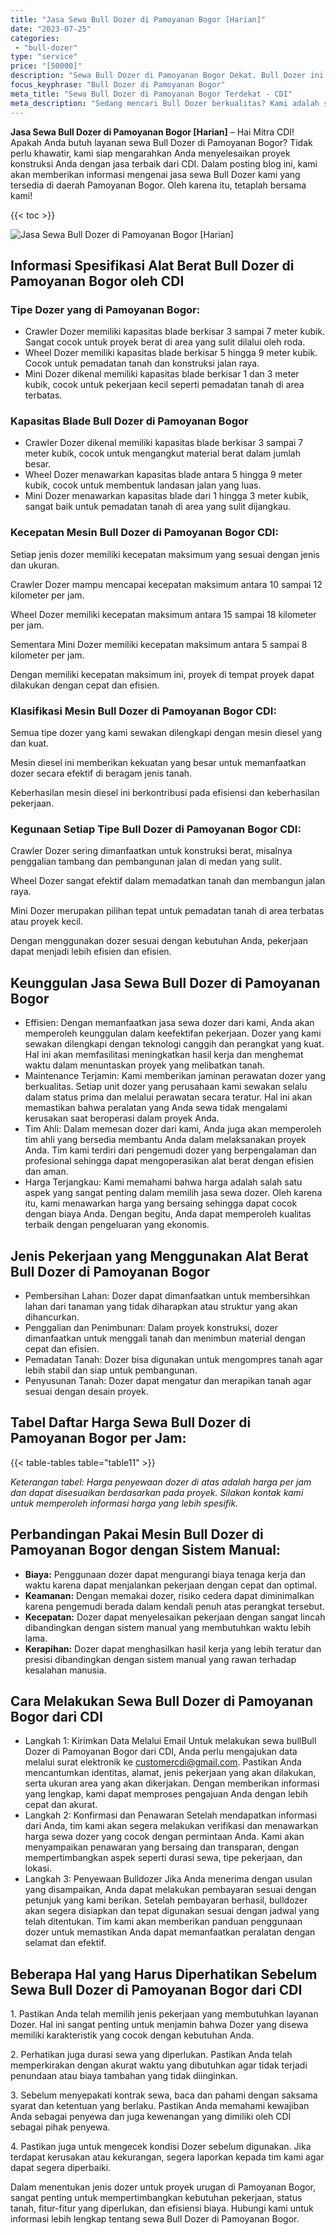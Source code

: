 ```yaml
---
title: "Jasa Sewa Bull Dozer di Pamoyanan Bogor [Harian]"
date: "2023-07-25"
categories:
 - "bull-dozer"
type: "service"
price: "[50000]"
description: "Sewa Bull Dozer di Pamoyanan Bogor Dekat. Bull Dozer ini merupakan pilihan tepat dalam proyek pembangunan sebagai peralatan konstruksi berkualitas tinggi dan efisien. Hubungi kami untuk informasi lebih detail."
focus_keyphrase: "Bull Dozer di Pamoyanan Bogor"
meta_title: "Sewa Bull Dozer di Pamoyanan Bogor Terdekat - CDI"
meta_description: "Sedang mencari Bull Dozer berkualitas? Kami adalah solusi tepat dengan harga kompetitif. Segera hubungi kami."
---
```


**Jasa Sewa Bull Dozer di Pamoyanan Bogor [Harian]** – Hai Mitra CDI! Apakah Anda butuh layanan sewa Bull Dozer di Pamoyanan Bogor? Tidak perlu khawatir, kami siap mengarahkan Anda menyelesaikan proyek konstruksi Anda dengan jasa terbaik dari CDI. Dalam posting blog ini, kami akan memberikan informasi mengenai jasa sewa Bull Dozer kami yang tersedia di daerah Pamoyanan Bogor. Oleh karena itu, tetaplah bersama kami!

{{< toc >}}

![Jasa Sewa Bull Dozer di Pamoyanan Bogor [Harian]](/images/bull-dozer/bull-dozer-15.jpg)

## Informasi Spesifikasi Alat Berat Bull Dozer di Pamoyanan Bogor oleh CDI

### Tipe Dozer yang di Pamoyanan Bogor:

*   Crawler Dozer memiliki kapasitas blade berkisar 3 sampai 7 meter kubik. Sangat cocok untuk proyek berat di area yang sulit dilalui oleh roda.
*   Wheel Dozer memiliki kapasitas blade berkisar 5 hingga 9 meter kubik. Cocok untuk pemadatan tanah dan konstruksi jalan raya.
*   Mini Dozer dikenal memiliki kapasitas blade berkisar 1 dan 3 meter kubik, cocok untuk pekerjaan kecil seperti pemadatan tanah di area terbatas.

### Kapasitas Blade Bull Dozer di Pamoyanan Bogor

*   Crawler Dozer dikenal memiliki kapasitas blade berkisar 3 sampai 7 meter kubik, cocok untuk mengangkut material berat dalam jumlah besar.
*   Wheel Dozer menawarkan kapasitas blade antara 5 hingga 9 meter kubik, cocok untuk membentuk landasan jalan yang luas.
*   Mini Dozer menawarkan kapasitas blade dari 1 hingga 3 meter kubik, sangat baik untuk pemadatan tanah di area yang sulit dijangkau.

### Kecepatan Mesin Bull Dozer di Pamoyanan Bogor CDI:

Setiap jenis dozer memiliki kecepatan maksimum yang sesuai dengan jenis dan ukuran.

Crawler Dozer mampu mencapai kecepatan maksimum antara 10 sampai 12 kilometer per jam.

Wheel Dozer memiliki kecepatan maksimum antara 15 sampai 18 kilometer per jam.

Sementara Mini Dozer memiliki kecepatan maksimum antara 5 sampai 8 kilometer per jam.

Dengan memiliki kecepatan maksimum ini, proyek di tempat proyek dapat dilakukan dengan cepat dan efisien.

### Klasifikasi Mesin Bull Dozer di Pamoyanan Bogor CDI:

Semua tipe dozer yang kami sewakan dilengkapi dengan mesin diesel yang dan kuat.

Mesin diesel ini memberikan kekuatan yang besar untuk memanfaatkan dozer secara efektif di beragam jenis tanah.

Keberhasilan mesin diesel ini berkontribusi pada efisiensi dan keberhasilan pekerjaan.

### Kegunaan Setiap Tipe Bull Dozer di Pamoyanan Bogor CDI:

Crawler Dozer sering dimanfaatkan untuk konstruksi berat, misalnya penggalian tambang dan pembangunan jalan di medan yang sulit.

Wheel Dozer sangat efektif dalam memadatkan tanah dan membangun jalan raya.

Mini Dozer merupakan pilihan tepat untuk pemadatan tanah di area terbatas atau proyek kecil.

Dengan menggunakan dozer sesuai dengan kebutuhan Anda, pekerjaan dapat menjadi lebih efisien dan efisien.

## Keunggulan Jasa Sewa Bull Dozer di Pamoyanan Bogor

*   Effisien: Dengan memanfaatkan jasa sewa dozer dari kami, Anda akan memperoleh keunggulan dalam keefektifan pekerjaan. Dozer yang kami sewakan dilengkapi dengan teknologi canggih dan perangkat yang kuat. Hal ini akan memfasilitasi meningkatkan hasil kerja dan menghemat waktu dalam menuntaskan proyek yang melibatkan tanah.
*   Maintenance Terjamin: Kami memberikan jaminan perawatan dozer yang berkualitas. Setiap unit dozer yang perusahaan kami sewakan selalu dalam status prima dan melalui perawatan secara teratur. Hal ini akan memastikan bahwa peralatan yang Anda sewa tidak mengalami kerusakan saat beroperasi dalam proyek Anda.
*   Tim Ahli: Dalam memesan dozer dari kami, Anda juga akan memperoleh tim ahli yang bersedia membantu Anda dalam melaksanakan proyek Anda. Tim kami terdiri dari pengemudi dozer yang berpengalaman dan profesional sehingga dapat mengoperasikan alat berat dengan efisien dan aman.
*   Harga Terjangkau: Kami memahami bahwa harga adalah salah satu aspek yang sangat penting dalam memilih jasa sewa dozer. Oleh karena itu, kami menawarkan harga yang bersaing sehingga dapat cocok dengan biaya Anda. Dengan begitu, Anda dapat memperoleh kualitas terbaik dengan pengeluaran yang ekonomis.

## Jenis Pekerjaan yang Menggunakan Alat Berat Bull Dozer di Pamoyanan Bogor

*   Pembersihan Lahan: Dozer dapat dimanfaatkan untuk membersihkan lahan dari tanaman yang tidak diharapkan atau struktur yang akan dihancurkan.
*   Penggalian dan Penimbunan: Dalam proyek konstruksi, dozer dimanfaatkan untuk menggali tanah dan menimbun material dengan cepat dan efisien.
*   Pemadatan Tanah: Dozer bisa digunakan untuk mengompres tanah agar lebih stabil dan siap untuk pembangunan.
*   Penyusunan Tanah: Dozer dapat mengatur dan merapikan tanah agar sesuai dengan desain proyek.

## Tabel Daftar Harga Sewa Bull Dozer di Pamoyanan Bogor per Jam:

{{< table-tables table="table11" >}}

_Keterangan tabel: Harga penyewaan dozer di atas adalah harga per jam dan dapat disesuaikan berdasarkan pada proyek. Silakan kontak kami untuk memperoleh informasi harga yang lebih spesifik._

## Perbandingan Pakai Mesin Bull Dozer di Pamoyanan Bogor dengan Sistem Manual:

*   **Biaya:** Penggunaan dozer dapat mengurangi biaya tenaga kerja dan waktu karena dapat menjalankan pekerjaan dengan cepat dan optimal.
*   **Keamanan:** Dengan memakai dozer, risiko cedera dapat diminimalkan karena pengemudi berada dalam kendali penuh atas perangkat tersebut.
*   **Kecepatan:** Dozer dapat menyelesaikan pekerjaan dengan sangat lincah dibandingkan dengan sistem manual yang membutuhkan waktu lebih lama.
*   **Kerapihan:** Dozer dapat menghasilkan hasil kerja yang lebih teratur dan presisi dibandingkan dengan sistem manual yang rawan terhadap kesalahan manusia.

## Cara Melakukan Sewa Bull Dozer di Pamoyanan Bogor dari CDI

*   Langkah 1: Kirimkan Data Melalui Email
Untuk melakukan sewa bullBull Dozer di Pamoyanan Bogor dari CDI, Anda perlu mengajukan data melalui surat elektronik ke customercdi@gmail.com. Pastikan Anda mencantumkan identitas, alamat, jenis pekerjaan yang akan dilakukan, serta ukuran area yang akan dikerjakan. Dengan memberikan informasi yang lengkap, kami dapat memproses pengajuan Anda dengan lebih cepat dan akurat.
*   Langkah 2: Konfirmasi dan Penawaran
Setelah mendapatkan informasi dari Anda, tim kami akan segera melakukan verifikasi dan menawarkan harga sewa dozer yang cocok dengan permintaan Anda. Kami akan menyampaikan penawaran yang bersaing dan transparan, dengan mempertimbangkan aspek seperti durasi sewa, tipe pekerjaan, dan lokasi.
*   Langkah 3: Penyewaan Bulldozer
Jika Anda menerima dengan usulan yang disampaikan, Anda dapat melakukan pembayaran sesuai dengan petunjuk yang kami berikan. Setelah pembayaran berhasil, bulldozer akan segera disiapkan dan tepat digunakan sesuai dengan jadwal yang telah ditentukan. Tim kami akan memberikan panduan penggunaan dozer untuk memastikan Anda dapat memanfaatkan peralatan dengan selamat dan efektif.

## Beberapa Hal yang Harus Diperhatikan Sebelum Sewa Bull Dozer di Pamoyanan Bogor dari CDI

1\.  Pastikan Anda telah memilih jenis pekerjaan yang membutuhkan layanan Dozer. Hal ini sangat penting untuk menjamin bahwa Dozer yang disewa memiliki karakteristik yang cocok dengan kebutuhan Anda.

2\.  Perhatikan juga durasi sewa yang diperlukan. Pastikan Anda telah memperkirakan dengan akurat waktu yang dibutuhkan agar tidak terjadi penundaan atau biaya tambahan yang tidak diinginkan.

3\.  Sebelum menyepakati kontrak sewa, baca dan pahami dengan saksama syarat dan ketentuan yang berlaku. Pastikan Anda memahami kewajiban Anda sebagai penyewa dan juga kewenangan yang dimiliki oleh CDI sebagai pihak penyewa.

4\.  Pastikan juga untuk mengecek kondisi Dozer sebelum digunakan. Jika terdapat kerusakan atau kekurangan, segera laporkan kepada tim kami agar dapat segera diperbaiki.

Dalam menentukan jenis dozer untuk proyek urugan di Pamoyanan Bogor, sangat penting untuk mempertimbangkan kebutuhan pekerjaan, status tanah, fitur-fitur yang diperlukan, dan efisiensi biaya. Hubungi kami untuk informasi lebih lengkap tentang sewa Bull Dozer di Pamoyanan Bogor.